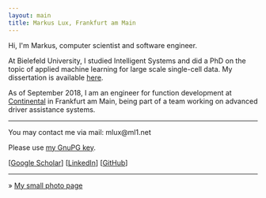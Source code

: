 ```yaml
---
layout: main
title: Markus Lux, Frankfurt am Main
---
```


Hi, I'm Markus, computer scientist and software engineer.

At Bielefeld University, I studied Intelligent Systems and did a PhD on the topic of applied machine learning for large scale single-cell data. My dissertation is available [here](https://pub.uni-bielefeld.de/publication/2919673).

As of September 2018, I am an engineer for function development at [Continental](https://www.continental-corporation.com/en) in Frankfurt am Main, being part of a team working on advanced driver assistance systems.

<hr/>

You may contact me via mail: m<span style="display: none">AS=)§("</span>l<span style="display:
none">dz8(-lq</span>u<span style="display: none">%$Wao</span>x@ml<span style="display:
none">=AD"!fa</span>1.net

Please use [my GnuPG key](mlux.asc).

[[Google Scholar](https://scholar.google.de/citations?user=qUFFeisAAAAJ)]   [[LinkedIn](https://www.linkedin.com/in/markus-lux-a88058107/)]   [[GitHub](https://github.com/mlux86)]

<hr/>

&raquo; [My small photo page](/photos)


